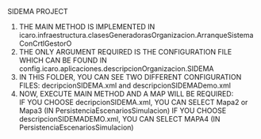 SIDEMA PROJECT
1.  THE MAIN METHOD IS IMPLEMENTED IN icaro.infraestructura.clasesGeneradorasOrganizacion.ArranqueSistemaConCrtlGestorO
2.  THE ONLY ARGUMENT REQUIRED IS THE CONFIGURATION FILE WHICH CAN BE FOUND IN config.icaro.aplicaciones.descripcionOrganizacion.SIDEMA
3.  IN THIS FOLDER, YOU CAN SEE TWO DIFFERENT CONFIGURATION FILES: decripcionSIDEMA.xml and descripcionSIDEMADemo.xml
4.  NOW, EXECUTE MAIN METHOD AND A MAP WILL BE REQUIRED: 	
                 	IF YOU CHOOSE decripcionSIDEMA.xml, YOU CAN SELECT Mapa2 or Mapa3 (IN PersistenciaEscenariosSimulacion)
			IF YOU CHOOSE descripcionSIDEMADEMO.xml, YOU CAN SELECT MAPA4 (IN PersistenciaEscenariosSimulacion) 